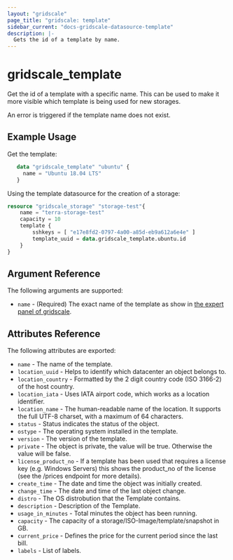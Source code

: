 ```yaml
---
layout: "gridscale"
page_title: "gridscale: template"
sidebar_current: "docs-gridscale-datasource-template"
description: |-
  Gets the id of a template by name.
---
```


# gridscale_template

Get the id of a template with a specific name. This can be used to make it more visible which template is being used for new storages.

An error is triggered if the template name does not exist.

## Example Usage

Get the template:

```terraform
   data "gridscale_template" "ubuntu" {
     name = "Ubuntu 18.04 LTS"
   }
```

Using the template datasource for the creation of a storage:

```terraform
resource "gridscale_storage" "storage-test"{
	name = "terra-storage-test"
	capacity = 10
	template {
		sshkeys = [ "e17e8fd2-0797-4a00-a85d-eb9a612a6e4e" ]
		template_uuid = data.gridscale_template.ubuntu.id
	}
}
```

## Argument Reference

The following arguments are supported:

* `name` - (Required) The exact name of the template as show in [the expert panel of gridscale](https://my.gridscale.io/Expert/Template).

## Attributes Reference

The following attributes are exported:

* `name` - The name of the template.
* `location_uuid` - Helps to identify which datacenter an object belongs to.
* `location_country` - Formatted by the 2 digit country code (ISO 3166-2) of the host country.
* `location_iata` - Uses IATA airport code, which works as a location identifier.
* `location_name` - The human-readable name of the location. It supports the full UTF-8 charset, with a maximum of 64 characters.
* `status` - Status indicates the status of the object.
* `ostype` - The operating system installed in the template.
* `version` - The version of the template.
* `private` - The object is private, the value will be true. Otherwise the value will be false.
* `license_product_no` - If a template has been used that requires a license key (e.g. Windows Servers) this shows the product_no of the license (see the /prices endpoint for more details).
* `create_time` - The date and time the object was initially created.
* `change_time` - The date and time of the last object change.
* `distro` - The OS distrobution that the Template contains.
* `description` - Description of the Template.
* `usage_in_minutes` - Total minutes the object has been running.
* `capacity` - The capacity of a storage/ISO-Image/template/snapshot in GB.
* `current_price` - Defines the price for the current period since the last bill.
* `labels` - List of labels.

